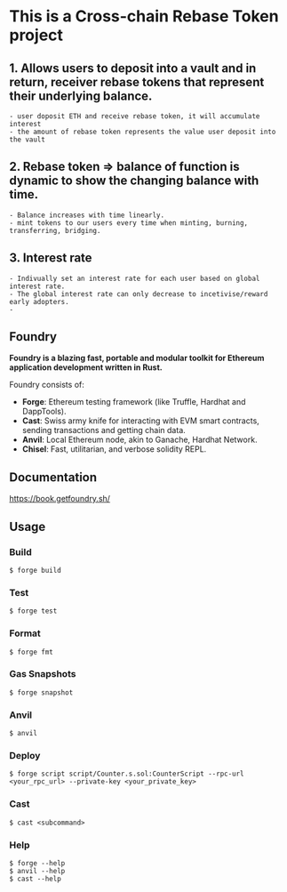 # This is a Cross-chain Rebase Token project
## 1. Allows users to deposit into a vault and in return, receiver rebase tokens that represent their underlying balance.
    - user doposit ETH and receive rebase token, it will accumulate interest
    - the amount of rebase token represents the value user deposit into the vault
## 2. Rebase token => balance of function is dynamic to show the changing balance with time.
    - Balance increases with time linearly.
    - mint tokens to our users every time when minting, burning, transferring, bridging.
## 3. Interest rate
    - Indivually set an interest rate for each user based on global interest rate.
    - The global interest rate can only decrease to incetivise/reward early adopters.
    - 


## Foundry

**Foundry is a blazing fast, portable and modular toolkit for Ethereum application development written in Rust.**

Foundry consists of:

-   **Forge**: Ethereum testing framework (like Truffle, Hardhat and DappTools).
-   **Cast**: Swiss army knife for interacting with EVM smart contracts, sending transactions and getting chain data.
-   **Anvil**: Local Ethereum node, akin to Ganache, Hardhat Network.
-   **Chisel**: Fast, utilitarian, and verbose solidity REPL.

## Documentation

https://book.getfoundry.sh/

## Usage

### Build

```shell
$ forge build
```

### Test

```shell
$ forge test
```

### Format

```shell
$ forge fmt
```

### Gas Snapshots

```shell
$ forge snapshot
```

### Anvil

```shell
$ anvil
```

### Deploy

```shell
$ forge script script/Counter.s.sol:CounterScript --rpc-url <your_rpc_url> --private-key <your_private_key>
```

### Cast

```shell
$ cast <subcommand>
```

### Help

```shell
$ forge --help
$ anvil --help
$ cast --help
```
